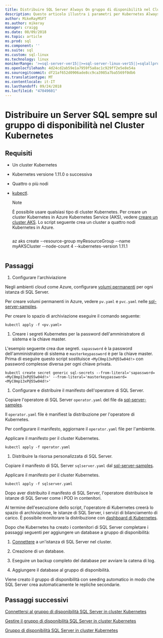 ```yaml
---
title: Distribuire SQL Server Always On gruppo di disponibilità nel Cluster Kubernetes
description: Questo articolo illustra i parametri per Kubernetes Always On di SQL Server requisiti di disponibilità gruppo operatore globali
author: MikeRayMSFT
ms.author: mikeray
manager: craigg
ms.date: 08/09/2018
ms.topic: article
ms.prod: sql
ms.component: ''
ms.suite: sql
ms.custom: sql-linux
ms.technology: linux
monikerRange: '>=sql-server-ver15||>=sql-server-linux-ver15||=sqlallproducts-allversions'
ms.openlocfilehash: 4d24cd2ab59e1a7959f5a8ac1c929ff2e5e8e54a
ms.sourcegitcommit: df21af652d0906ade8cc9ca3985a7ba5569f0db6
ms.translationtype: MT
ms.contentlocale: it-IT
ms.lasthandoff: 09/24/2018
ms.locfileid: "47049601"
---
```

# <a name="deploy-a-sql-server-always-on-availability-group-on-kubernetes-cluster"></a>Distribuire un Server SQL sempre sul gruppo di disponibilità nel Cluster Kubernetes

## <a name="requirements"></a>Requisiti

- Un cluster Kubernetes
- Kubernetes versione 1.11.0 o successiva
- Quattro o più nodi
- [kubectl](http://kubernetes.io/docs/tasks/tools/install-kubectl/).

  >[!NOTE]
  >È possibile usare qualsiasi tipo di cluster Kubernetes. Per creare un cluster Kubernetes in Azure Kubernetes Service (AKS), vedere [creare un cluster AKS](http://docs.microsoft.com/azure/aks/create-cluster.md).
  > Lo script seguente crea un cluster a quattro nodi Kubernetes in Azure.
  >```azure-cli
  az aks create --resource-group myResourceGroup --name myAKSCluster --node-count 4 --kubernetes-version 1.11.1
  >```

## <a name="steps"></a>Passaggi

1. Configurare l'archiviazione

  Negli ambienti cloud come Azure, configurare [volumi permanenti](http://kubernetes.io/docs/concepts/storage/persistent-volumes/) per ogni istanza di SQL Server.

  Per creare volumi permanenti in Azure, vedere `pv.yaml` e `pvc.yaml` nelle [sql-server-samples](https://github.com/Microsoft/sql-server-samples/tree/master/samples/features/high%20availability/Kubernetes/sample-deployment-script/templates).

  Per creare lo spazio di archiviazione eseguire il comando seguente:

  ```azurecli
  kubectl apply -f <pv.yaml>
  ```

1. Creare i segreti Kubernetes per la password dell'amministratore di sistema e la chiave master.

  L'esempio seguente crea due segreti. `sapassword` è la password dell'amministratore di sistema e `masterkeypassword` è per la chiave master. Prima di eseguire questo script sostituisce `<MyC0mp13xP@55w04d!>` con password complesse diversa per ogni chiave privata.

   ```azurecli
   kubectl create secret generic sql-secrets --from-literal='sapassword=<MyC0mp13xP@55w04d!>' --from-literal='masterkeypassword=<MyC0mp13xP@55w04d!>'
   ```

1. Configurare e distribuire il manifesto dell'operatore di SQL Server.

  Copiare l'operatore di SQL Server `operator.yaml` del file da [sql-server-samples](https://github.com/Microsoft/sql-server-samples/tree/master/samples/features/high%20availability/Kubernetes/sample-manifest-files).

  Il `operator.yaml` file è manifiest la distribuzione per l'operatore di Kubernetes.

  Per configurare il manifesto, aggiornare il `operator.yaml` file per l'ambiente.

  Applicare il manifesto per il cluster Kubernetes.

  ```azurecli
  kubectl apply -f operator.yaml
  ```

1. Distribuire la risorsa personalizzata di SQL Server.

  Copiare il manifesto di SQL Server `sqlserver.yaml` dal [sql-server-samples](https://github.com/Microsoft/sql-server-samples/tree/master/samples/features/high%20availability/Kubernetes/sample-manifest-files).

  Applicare il manifesto per il cluster Kubernetes.

  ```azurecli
  kubectl apply -f sqlserver.yaml
  ```

Dopo aver distribuito il manifesto di SQL Server, l'operatore distribuisce le istanze di SQL Server come i POD in contenitori.

Al termine dell'esecuzione dello script, l'operatore di Kubernetes creerà lo spazio di archiviazione, le istanze di SQL Server, i servizi di bilanciamento di carico. È possibile monitorare la distribuzione con [dashboard di Kubernetes](http://docs.microsoft.com/azure/aks/kubernetes-dashboard).

Dopo che Kubernetes ha creato i contenitori di SQL Server completare i passaggi seguenti per aggiungere un database a gruppo di disponibilità:

1. [Connettere](sql-server-linux-kubernetes-connect.md) a un'istanza di SQL Server nel cluster.

1. Creazione di un database.

1. Eseguire un backup completo del database per avviare la catena di log.

1. Aggiungere il database al gruppo di disponibilità.

Viene creato il gruppo di disponibilità con seeding automatico in modo che SQL Server crea automaticamente le repliche secondarie.

## <a name="next-steps"></a>Passaggi successivi

[Connettersi al gruppo di disponibilità SQL Server in cluster Kubernetes](sql-server-linux-kubernetes-connect.md)

[Gestire il gruppo di disponibilità SQL Server in cluster Kubernetes](sql-server-linux-kubernetes-manage.md)

[Gruppo di disponibilità SQL Server in cluster Kubernetes](sql-server-ag-kubernetes.md)